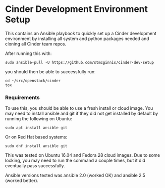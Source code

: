 # Cinder Development Environment Setup

This contains an Ansible playbook to quickly set up a Cinder development
environment by installing all system and python packages needed and
cloning all Cinder team repos.

After running this with:

```
sudo ansible-pull -U https://github.com/stmcginnis/cinder-dev-setup
```

you should then be able to successfully run:

```
cd ~/src/openstack/cinder
tox
```

### Requirements

To use this, you should be able to use a fresh install or cloud image.
You may need to install ansible and git if they did not get installed
by default by running the following on Ubuntu:

```
sudo apt install ansible git
```

Or on Red Hat based systems:

```
sudo dnf install ansible git
```

This was tested on Ubuntu 16.04 and Fedora 28 cloud images. Due to some
locking, you may need to run the command a couple times, but it did
eventually pass successfully.


Ansible versions tested was ansible 2.0 (worked OK) and ansible 2.5
(worked better).
